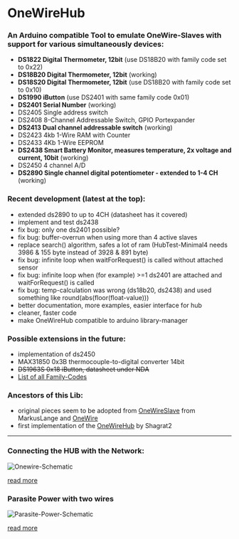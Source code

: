 OneWireHub
==========

### An Arduino compatible Tool to emulate OneWire-Slaves with support for various simultaneously devices:
- **DS1822 Digital Thermometer, 12bit** (use DS18B20 with family code set to 0x22)
- **DS18B20 Digital Thermometer, 12bit** (working)
- **DS18S20 Digital Thermometer, 12bit** (use DS18B20 with family code set to 0x10)
- **DS1990 iButton** (use DS2401 with same family code 0x01)
- **DS2401 Serial Number** (working)
- DS2405 Single address switch
- DS2408 8-Channel Addressable Switch, GPIO Portexpander
- **DS2413 Dual channel addressable switch** (working)
- DS2423 4kb 1-Wire RAM with Counter
- DS2433 4Kb 1-Wire EEPROM
- **DS2438 Smart Battery Monitor, measures temperature, 2x voltage and current, 10bit** (working)
- DS2450 4 channel A/D
- **DS2890 Single channel digital potentiometer - extended to 1-4 CH** (working)

### Recent development (latest at the top): 
- extended ds2890 to up to 4CH (datasheet has it covered)
- implement and test ds2438
- fix bug: only one ds2401 possible?
- fix bug: buffer-overrun when using more than 4 active slaves 
- replace search() algorithm, safes a lot of ram (HubTest-Minimal4 needs 3986 & 155 byte instead of 3928 & 891 byte)
- fix bug: infinite loop when waitForRequest() is called without attached sensor
- fix bug: infinite loop when (for example) >=1 ds2401 are attached and waitForRequest() is called
- fix bug: temp-calculation was wrong (ds18b20, ds2438) and used something like round(abs(floor(float-value)))
- better documentation, more examples, easier interface for hub
- cleaner, faster code
- make OneWireHub compatible to arduino library-manager

### Possible extensions in the future:
- implementation of ds2450
- MAX31850 0x3B thermocouple-to-digital converter 14bit
- ~~DS1963S 0x18 iButton, datasheet under NDA~~
- [List of all Family-Codes](http://owfs.sourceforge.net/family.html)

### Ancestors of this Lib:
- original pieces seem to be adopted from [OneWireSlave](https://github.com/MarkusLange/OneWireSlave) from MarkusLange and [OneWire](https://github.com/PaulStoffregen/OneWire) 
- first implementation of the [OneWireHub](https://github.com/Shagrat2/OneWireHub) by Shagrat2

___

### Connecting the HUB with the Network: 

![Onewire-Schematic](http://wiki.lvl1.org/images/1/15/Onewire.gif)

[read more](http://wiki.lvl1.org/DS1820_Temp_sensor)

### Parasite Power with two wires

![Parasite-Power-Schematic](http://i.stack.imgur.com/0MeGL.jpg)

[read more](http://electronics.stackexchange.com/questions/193300/digital-ic-that-draws-power-from-data-pins)
